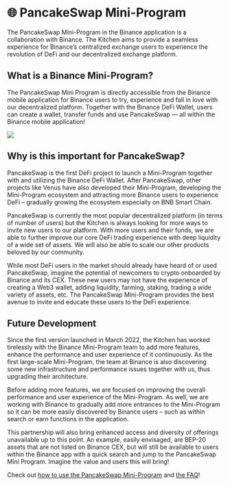 # 🌐 PancakeSwap Mini-Program

The PancakeSwap Mini-Program in the Binance application is a collaboration with Binance. The Kitchen aims to provide a seamless experience for Binance’s centralized exchange users to experience the revolution of DeFi and our decentralized exchange platform.

## What is a Binance Mini-Program?

The PancakeSwap Mini Program is directly accessible from the Binance mobile application for Binance users to try, experience and fall in love with our decentralized platform. Together with the Binance DeFi Wallet, users can create a wallet, transfer funds and use PancakeSwap — all within the Binance mobile application!

![](https://lh6.googleusercontent.com/LFoWSjb-KYXpww\_tYmGu0C-t3M5RhmGkz4O46y7XGTuUnmA7fDXOxsVowcmmNjv0bYE3yZ9B0GJWqFmEJIeP1gFacxqwO4LOVxwKqxsvg2H-CS9a--pQIYdKjTiPIguZnZXdJmrny4da0z-MCY7PvHE)

## Why is this important for PancakeSwap?

PancakeSwap is the first DeFi project to launch a Mini-Program together with and utilizing the Binance DeFi Wallet. After PancakeSwap, other projects like Venus have also developed their Mini-Program, developing the Mini-Program ecosystem and attracting more Binance users to experience DeFi – gradually growing the ecosystem especially on BNB Smart Chain.

PancakeSwap is currently the most popular decentralized platform (in terms of number of users) but the Kitchen is always looking for more ways to invite new users to our platform. With more users and their funds, we are able to further improve our core DeFi trading experience with deep liquidity of a wide set of assets. We will also be able to scale our other products beloved by our community.

While most DeFi users in the market should already have heard of or used PancakeSwap, imagine the potential of newcomers to crypto onboarded by Binance and its CEX. These new users may not have the experience of creating a Web3 wallet, adding liquidity, farming, staking, trading a wide variety of assets, etc. The PancakeSwap Mini-Program provides the best avenue to invite and educate these users to the DeFi experience.

## Future Development

Since the first version launched in March 2022, the Kitchen has worked tirelessly with the Binance Mini-Program team to add more features, enhance the performance and user experience of it continuously. As the first large-scale Mini-Program, the team at Binance is also discovering some new infrastructure and performance issues together with us, thus upgrading their architecture.

Before adding more features, we are focused on improving the overall performance and user experience of the Mini-Program. As well, we are working with Binance to gradually add more entrances to the Mini-Program so it can be more easily discovered by Binance users – such as within search or earn functions in the application.

This partnership will also bring enhanced access and diversity of offerings unavailable up to this point. An example, easily envisaged, are BEP-20 assets that are not listed on Binance CEX, but will still be available to users within the Binance app with a quick search and jump to the PancakeSwap Mini Program. Imagine the value and users this will bring!

Check out [how to use the PancakeSwap Mini-Program](https://docs.pancakeswap.finance/products/pancakeswap-mini-program/how-to-use-pancakeswap-mini-program) and [the FAQ](https://docs.pancakeswap.finance/products/pancakeswap-mini-program/mini-program-faq)!
